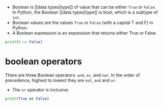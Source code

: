 - Boolean is [[data types|type]] of value that can be either `True` or `False`. In Python, the Boolean [[data types|type]] is bool, which is a subtype of `int`.
- Boolean values are the values `True` or `False` (with a capital T and F) in Python.
- A Boolean expression is an expression that returns either True or False.

```Python
print(0 == False)
```
# boolean operators
There are three Boolean operators: `and`, `or`, and `not`. In the order of precedence, highest to lowest they are `not`, `and` and `or`.

- The `or` operator is inclusive.

```Python
print(True or False)
```

